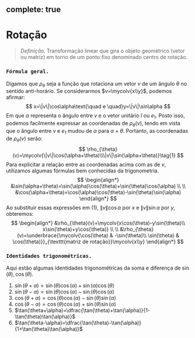 complete: true
---
$\newcommand\mycolv[1]{\begin{bmatrix}#1\end{bmatrix}}$
# Rotação

> $\textit{Definição.}$ Transformação linear que gira o objeto geométrico (vetor ou matriz) em torno de um ponto fixo denominado centro de rotação.

### $\texttt{Fórmula geral.}$

Digamos que $\rho_{\theta}$ seja a função que rotaciona um vetor $v$ de um ângulo $\theta$ no sentido anti-horário. Se considerarmos $v=\mycolv{x\\y}$, podemos afirmar:
$$
x=\|v\|\cos\alpha\text{\quad e \quad}y=\|v\|\sin\alpha
$$
Em que $\alpha$ representa o ângulo entre $v$ e o vetor unitário $î$ ou $e_1$. Posto isso, podemos facilmente expressar as coordenadas de $\rho_{\theta}(v)$, tendo em vista que o ângulo entre $v$ e $e_1$ mudou de $\alpha$ para $\alpha+\theta$. Portanto, as coordenadas de $\rho_{\theta}(v)$ serão:
$$
\rho_{\theta}(v)=\mycolv{\|v\|\cos(\alpha+\theta)\\\|v\|\sin(\alpha+\theta)}\tag{1}
$$
Para explicitar a relação entre as coordenadas acima com as de $v$, utilizamos algumas fórmulas bem conhecidas da trigonometria.
$$
\begin{align*}
&\sin(\alpha+\theta)=\sin(\alpha)\cos(\theta)+\sin(\theta)\cos(\alpha) \\ \\
&\cos(\alpha+\theta)=\cos(\alpha)\cos(\theta)-\sin(\theta)\sin(\alpha)
\end{align*}
$$
Ao substituir essas expressões em $(1)$, $\|v\|\cos\alpha$ por $x$ e $\|v\|\sin\alpha$ por $y$, obteremos:
$$
\begin{align*}
&\rho_{\theta}(v)=\mycolv{x\cos(\theta)-y\sin(\theta)\\ x\sin(\theta)+y\cos(\theta)} \\ \\
&\rho_{\theta}(v)=\underbrace{\mycolv{\cos(\theta) & -\sin(\theta)\\ \sin(\theta) & \cos(\theta)}}_{\texttt{matriz de rotação}}\mycolv{x\\y}
\end{align*}
$$
### $\texttt{Identidades trigonométricas.}$

Aqui estão algumas identidades trigonométricas da soma e diferença de $\sin(\theta),\cos(\theta)$.

1. $\sin(\theta+\alpha)=\sin(\theta)\cos(\alpha)+\sin(\alpha)\cos(\theta)$
2. $\sin(\theta-\alpha)=\sin(\theta)\cos(\alpha)-\sin(\theta)\cos(\alpha)$
3. $\cos(\theta+\alpha)=\cos(\theta)\cos(\alpha)-\sin(\theta)\sin(\alpha)$
4. $\cos(\theta-\alpha)=\cos(\theta)\cos(\alpha)+\sin(\theta)\sin(\alpha)$
5. $\tan(\theta+\alpha)=\dfrac{\tan(\theta)+\tan(\alpha)}{1-\tan(\theta)\tan(\alpha)}$
6. $\tan(\theta-\alpha)=\dfrac{\tan(\theta)-\tan(\alpha)}{1+\tan(\theta)\tan(\alpha)}$
